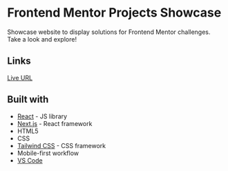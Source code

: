 # Frontend Mentor Projects Showcase

Showcase website to display solutions for Frontend Mentor challenges. Take a look and explore!

## Links

[Live URL](https://frontend-mentor-showcase-gdbecker.netlify.app)

## Built with

- [React](https://react.dev/) - JS library
- [Next.js](https://nextjs.org/) - React framework
- HTML5
- CSS
- [Tailwind CSS](https://tailwindcss.com/) - CSS framework
- Mobile-first workflow
- [VS Code](https://code.visualstudio.com/)